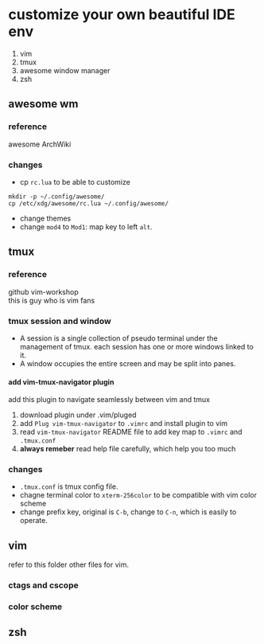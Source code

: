 # customize your own beautiful IDE env
1. vim  
2. tmux
3. awesome window manager
4. zsh

## awesome wm   
### reference  
awesome ArchWiki  

### changes
* cp `rc.lua` to be able to customize

```
mkdir -p ~/.config/awesome/  
cp /etc/xdg/awesome/rc.lua ~/.config/awesome/
```
* change themes
* change `mod4` to `Mod1`: map key to left `alt`.

## tmux
### reference
github vim-workshop  
this is guy who is vim fans

### tmux session and window
* A session is a single collection of pseudo terminal under the management of tmux.
  each session has one or more windows linked to it.
* A window occupies the entire screen and may be split into panes.

#### add vim-tmux-navigator plugin
add this plugin to navigate seamlessly between vim and tmux
1. download plugin under .vim/pluged
2. add `Plug vim-tmux-navigator` to `.vimrc` and install plugin to vim
3. read `vim-tmux-navigator` README file to add key map to `.vimrc` and `.tmux.conf`
4. **always remeber** read help file carefully, which help you too much

### changes
* `.tmux.conf` is tmux config file. 
* chagne terminal color to `xterm-256color` to be compatible with vim color scheme
* change prefix key, original is `C-b`, change to `C-n`, which is easily to operate.

## vim 
refer to this folder other files for vim. 

### ctags and cscope
### color scheme

## zsh



